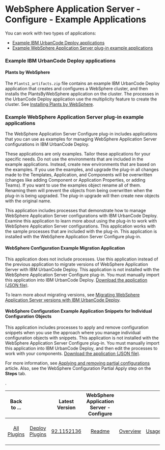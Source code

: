 
# WebSphere Application Server - Configure - Example Applications



You can work with two types of applications:

* [Example IBM UrbanCode Deploy applications](#UCD-example)
* [Example WebSphere Application Server plug-in example applications](#WAS_plugin-ex)

### Example IBM UrbanCode Deploy applications

#### Plants by WebSphere

The `Plants1_artifacts.zip` file contains an example IBM UrbanCode Deploy application that creates and configures a WebSphere cluster, and then installs the PlantsByWebSphere application on the cluster. The processes in the UrbanCode Deploy application use the multiplicity feature to create the cluster. See [Installing Plants by WebSphere](https://community.ibm.com/community/user/wasdevops/blogs/osman-burucu/2022/06/16/example-installing-the-plantsbywebsphere-applicati).

### Example WebSphere Application Server plug-in example applications

The WebSphere Application Server Configure plug-in includes applications that you can use as examples for managing WebSphere Application Server configurations in IBM UrbanCode Deploy.

These applications are only examples. Tailor these applications for your specific needs. Do not use the environments that are included in the example applications. Instead, create new environments that are based on the examples. If you use the examples, and upgrade the plug-in all changes made to the Templates, Application, and Components will be overwritten (changes like adding Component or Application Properties, or adding Teams). If you want to use the examples object rename all of them. Renaming them will prevent the objects from being overwritten when the plug-in is being upgraded. The plug-in upgrade will then create new objects with the original name.

This application includes processes that demonstrate how to manage WebSphere Application Server configurations with IBM UrbanCode Deploy. Examine this application to learn more about using the plug-in to work with WebSphere Application Server configurations. This application works with the sample processes that are included with the plug-in. This application is installed with the WebSphere Application Server Configure plug-in.

#### WebSphere Configuration Example Migration Application

This application does not include processes. Use this application instead of the previous application to migrate versions of WebSphere Application Server with IBM UrbanCode Deploy. This application is not installed with the WebSphere Application Server Configure plug-in. You must manually import this application into IBM UrbanCode Deploy. [Download the application (JSON file)](https://github.com/UrbanCode/IBM-UCD-PLUGINS/blob/main/files/WebSphereConfiguration/SampleApplications/WebSphereConfigurationExampleMigrationApplication.json).

To learn more about migrating versions, see [Migrating WebSphere Application Server versions with IBM UrbanCode Deploy](https://community.ibm.com/community/user/wasdevops/blogs/osman-burucu/2023/01/04/migrating-websphere-application-server-versions-wi).

#### WebSphere Configuration Example Application Snippets for Individual Configuration Objects

This application includes processes to apply and remove configuration snippets when you use the approach where you manage individual configuration objects with snippets. This application is not installed with the WebSphere Application Server Configure plug-in. You must manually import this application into IBM UrbanCode Deploy, and then edit the processes to work with your components. [Download the application (JSON file)](https://github.com/UrbanCode/IBM-UCD-PLUGINS/blob/main/files/WebSphereConfiguration/SampleApplications/WebSphereConfigurationExampleSnippetApplication.json).

For more information, see [Applying and removing partial configurations](https://community.ibm.com/community/user/wasdevops/blogs/osman-burucu/2022/07/06/applying-and-removing-partial-configurations) article. Also, see the WebSphere Configuration Partial Apply step on the **Steps** tab.

.


|Back to ...||Latest Version|WebSphere Application Server - Configure ||||||||
| :---: | :---: | :---: | :---: | :---: | :---: | :---: | :---: | :---: | :---: | :---: |
|[All Plugins](../../index.md)|[Deploy Plugins](../README.md)|[92.1152136](https://raw.githubusercontent.com/UrbanCode/IBM-UCD-PLUGINS/main/files/WebSphereConfiguration/ucd-WebSphereConfiguration-92.1152136.zip)|[Readme](README.md)|[Overview](overview.md)|[Usage](usage.md)|[Example Processes](example processes.md)|[Steps](steps.md)|[Roles](roles.md)|[Troubleshooting](troubleshooting.md)|[Downloads](downloads.md)|

